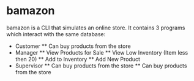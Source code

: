 # bamazon
bamazon is a CLI that simulates an online store. It contains 3 programs which interact with the same database:
* Customer
 ** Can buy products from the store
* Manager
 ** View Products for Sale
 ** View Low Inventory (Item less then 20)
 ** Add to Inventory
 ** Add New Product
* Supervisor
 ** Can buy products from the store
 ** Can buy products from the store

##